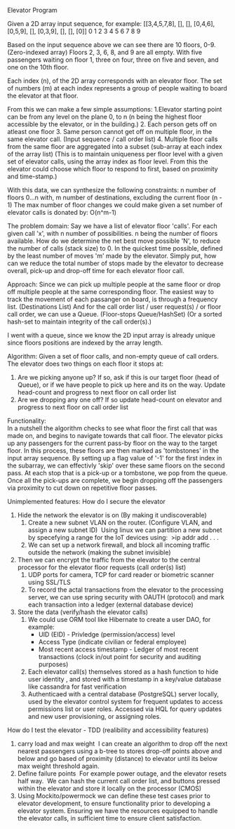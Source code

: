 Elevator Program 

Given a 2D array input sequence, for example:
[[3,4,5,7,8], [], [], [0,4,6], [0,5,9], [], [0,3,9], [], [], [0]]
    0          1   2     3        4      5     6     7   8    9

Based on the input sequence above we can see there are 10 floors, 0-9. (Zero-indexed array)
Floors 2, 3, 6, 8, and 9 are all empty.
With five passengers waiting on floor 1, three on four, three on five and seven, and one on the 10th floor. 

Each index (n), of the 2D array corresponds with an elevator floor.
The set of numbers (m) at each index represents a group of people waiting to board the elevator at that floor.

From this we can make a few simple assumptions:
1.Elevator starting point can be from any level on the plane 0, to n 
    (n being the highest floor accessible by the elevator, or in the building.)
2. Each person gets off on atleast one floor
3. Same person cannot get off on multiple floor, in the same elevator call. (Input sequence / call order list)
4. Multiple floor calls from the same floor are aggregated into a subset (sub-array at each index of the array list)
   (This is to maintain uniqueness per floor level with a given set of elevator calls, using the array index as floor level. 
    From this the elevator could choose which floor to respond to first, based on proximity and time-stamp.)

With this data, we can synthesize the following constraints: 
n number of floors 0...n with,
m number of destinations, excluding the current floor (n - 1)
The max number of floor changes we could make given a set number of elevator calls is donated by:
O(n^m-1)

The problem domain:
Say we have a list of elevator floor 'calls'. For each given call 'x', with n number of possibilities.
n being the number of floors available. How do we determine the net best move possible 'N', to reduce the number of calls (stack size) to 0. In the quickest time possible, defined by the least number of moves 'm' made by the elevator.
Simply put, how can we reduce the total number of stops made by the elevator to decrease overall, 
pick-up and drop-off time for each elevator floor call.

Approach:
Since we can pick up multiple people at the same floor or drop off multiple people at the same corresponding floor.
The easiest way to track the movement of each passanger on board, is through a frequency list. (Destinations List)
And for the call order list / user request(s) / or floor call order, we can use a Queue. (Floor-stops Queue/HashSet)
(Or a sorted hash-set to maintain integrity of the call order(s).)

I went with a queue, since we know the 2D input array is already unique since floors positions are indexed by the array length.

Algorithm: 
Given a set of floor calls, and non-empty queue of call orders. 
The elevator does two things on each floor it stops at:
1. Are we picking anyone up?
    If so, ask if this is our target floor (head of Queue), or if we have people to pick up here and its on the way.
       Update head-count and progress to next floor on call order list
3. Are we dropping any one off?
    If so update head-count on elevator and progress to next floor on call order list

Functionality:     
In a nutshell the algorithm checks to see what floor the first call that was made on, and begins to navigate towards that call floor.
The elevator picks up any passengers for the current pass-by floor on the way to the target floor. In this process, these floors are then marked as 'tombstones' in the input array sequence. By setting up a flag value of '-1' for the first index in the subarray, we can effectivly 'skip' over these same floors on the second pass. At each stop that is a pick-up or a tombstone, we pop from the queue.
Once all the pick-ups are complete, we begin dropping off the passengers via proximity to cut down on repetitive floor passes.

Unimplemented features:
How do I secure the elevator
1. Hide the network the elevator is on (By making it undiscoverable)
    1. Create a new subnet VLAN on the router. (Configure VLAN, and assign a new subnet ID) 
        Using linux we can partition a new subnet by specefying a range for the IoT devices using:
          >ip addr add . . . 
    2. We can set up a network firewall, and block all incoming traffic outside the network (making the subnet invisible) 
2. Then we can encrypt the traffic from the elevator to the central processor for the elevator floor requests (call order(s) list) 
    1. UDP ports for camera, TCP for card reader or biometric scanner using SSL/TLS 
    2. To record the actal transactions from the elevator to the processing server, we can use spring security with OAUTH (protocol)         and mark each transaction into a ledger (external database device) 
3. Store the data (verify/hash the elevator calls)
    1. We could use ORM tool like Hibernate to create a user DAO, for example: 
        - UID (EID) - Privledge (permission/access) level
        - Access Type (indicate civilian or federal employee)
        - Most recent access timestamp - Ledger of most recent transactions (clock in/out point for security and auditing purposes)
    2. Each elevator call(s) themselves stored as a hash function to hide user identity , and stored with a timestamp in a key/value database like cassandra for fast verification
    3. Authenticaed with a central database (PostgreSQL) server locally, used by the elevator control system for frequent updates to access permissions list or user roles. 
       Accessed via HQL for query updates and new user provisioning, or assigning roles.
       
How do I test the elevator - TDD (realibility and accessibility features)
1. carry load and max weight  I can create an algorithm to drop off the next nearest passengers using a b-tree to stores drop-off points above and below and go based of proximity (distance) to elevator until its below max weight threshold again.
2. Define failure points
     For example power outage, and the elevator resets half way. 
     We can hash the current call order list, and buttons pressed within the elevator and store it locally on the processor (CMOS)
3. Using Mockito/powermock we can define these test cases prior to elevator development, to ensure functionality prior to developing a elevator system. Ensuring we have the resources equipped to handle the elevator calls, in sufficient time to ensure client satisfaction. 
